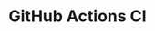 # GitHub Actions CI





















































































































































































































































































































































































































































































































































































































































































































































































































































